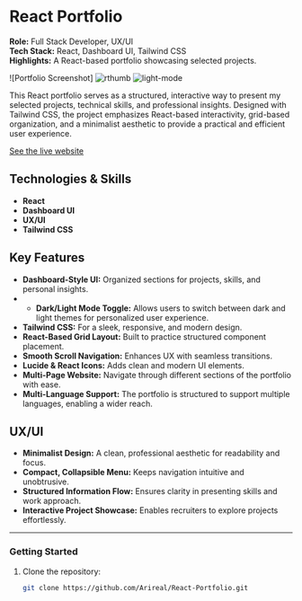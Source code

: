 # React Portfolio

**Role:** Full Stack Developer, UX/UI  
**Tech Stack:** React, Dashboard UI, Tailwind CSS  
**Highlights:** A React-based portfolio showcasing selected projects.

![Portfolio Screenshot]
![rthumb](https://github.com/user-attachments/assets/6314d9da-0284-4ecc-bc60-4760fa6c7ed3)
![light-mode](https://github.com/user-attachments/assets/6300a080-cfa8-40ae-9351-50582eee4654)


This React portfolio serves as a structured, interactive way to present my selected projects, technical skills, and professional insights. Designed with Tailwind CSS, the project emphasizes React-based interactivity, grid-based organization, and a minimalist aesthetic to provide a practical and efficient user experience.

[See the live website](https://www.arianesouza.com)  

## Technologies & Skills
- **React**  
- **Dashboard UI**  
- **UX/UI**  
- **Tailwind CSS**

## Key Features

- **Dashboard-Style UI:** Organized sections for projects, skills, and personal insights.
- - **Dark/Light Mode Toggle:** Allows users to switch between dark and light themes for personalized user experience.
- **Tailwind CSS:** For a sleek, responsive, and modern design.
- **React-Based Grid Layout:** Built to practice structured component placement.
- **Smooth Scroll Navigation:** Enhances UX with seamless transitions.
- **Lucide & React Icons:** Adds clean and modern UI elements.
- **Multi-Page Website:** Navigate through different sections of the portfolio with ease.
- **Multi-Language Support:** The portfolio is structured to support multiple languages, enabling a wider reach.

## UX/UI

- **Minimalist Design:** A clean, professional aesthetic for readability and focus.
- **Compact, Collapsible Menu:** Keeps navigation intuitive and unobtrusive.
- **Structured Information Flow:** Ensures clarity in presenting skills and work approach.
- **Interactive Project Showcase:** Enables recruiters to explore projects effortlessly.

---

### Getting Started

1. Clone the repository:
   ```bash
   git clone https://github.com/Arireal/React-Portfolio.git
